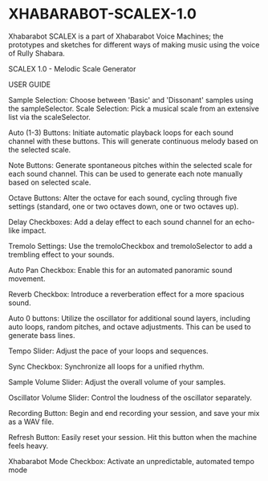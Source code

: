 # XHABARABOT-SCALEX-1.0
Xhabarabot SCALEX is a part of Xhabarabot Voice Machines; the prototypes and sketches for different ways of making music using the voice of Rully Shabara.



SCALEX 1.0 - Melodic Scale Generator

USER GUIDE


Sample Selection: Choose between 'Basic' and 'Dissonant' samples using the sampleSelector.
Scale Selection: Pick a musical scale from an extensive list via the scaleSelector.


Auto (1-3) Buttons: Initiate automatic playback loops for each sound channel with these buttons.
This will generate continuous melody based on the selected scale.

Note Buttons: Generate spontaneous pitches within the selected scale for each sound channel. 
This can be used to generate each note manually based on selected scale.

Octave Buttons: Alter the octave for each sound, cycling through five settings (standard, one or two octaves down, one or two octaves up).

Delay Checkboxes: Add a delay effect to each sound channel for an echo-like impact.

Tremolo Settings: Use the tremoloCheckbox and tremoloSelector to add a trembling effect to your sounds.

Auto Pan Checkbox: Enable this for an automated panoramic sound movement.

Reverb Checkbox: Introduce a reverberation effect for a more spacious sound.

Auto 0 buttons: Utilize the oscillator for additional sound layers, including auto loops, random pitches, and octave adjustments. 
This can be used to generate bass lines.

Tempo Slider: Adjust the pace of your loops and sequences.

Sync Checkbox: Synchronize all loops for a unified rhythm.


Sample Volume Slider: Adjust the overall volume of your samples.

Oscillator Volume Slider: Control the loudness of the oscillator separately.


Recording Button: Begin and end recording your session, and save your mix as a WAV file.


Refresh Button: Easily reset your session. Hit this button when the machine feels heavy.

Xhabarabot Mode Checkbox: Activate an unpredictable, automated tempo mode

